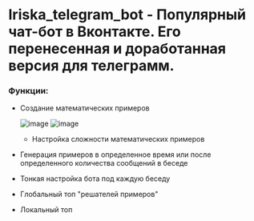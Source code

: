# Iriska_telegram_bot - Популярный чат-бот в Вконтакте. Его перенесенная и доработанная версия для телеграмм. 
### Функции:

- Создание математических примеров

  ![image](https://github.com/MASTER-KungFu-1/Iriska_telegram_bot/assets/91539990/ed8fb868-dfc7-46c3-b686-fb41729dd1e0)
  ![image](https://github.com/MASTER-KungFu-1/Iriska_telegram_bot/assets/91539990/8e501d1a-22c4-4c98-b5aa-467ba41551f1)


  - Настройка сложности математических примеров

- Генерация примеров в определенное время или после определенного количества сообщений в беседе

- Тонкая настройка бота под каждую беседу

- Глобальный топ "решателей примеров"

- Локальный топ
